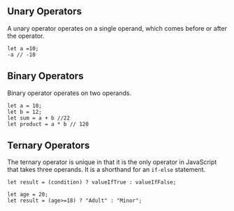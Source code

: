## Unary Operators
A unary operator operates on a single operand, which comes before or after the operator.

```
let a =10;
-a // -10
```

## Binary Operators
Binary operator operates on two operands.

```
let a = 10;
let b = 12;
let sum = a + b //22
let product = a * b // 120
```

## Ternary Operators
The ternary operator is unique in that it is the only operator in JavaScript that takes three operands. It is a shorthand for an `if-else` statement.

```
let result = (condition) ? valueIfTrue : valueIfFalse;

let age = 20;
let result = (age>=18) ? "Adult" : "Minor";
```